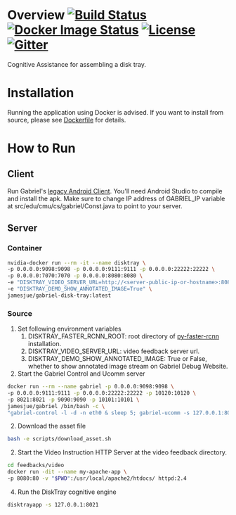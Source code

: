 # Overview [![Build Status][travis-image]][travis] [![Docker Image Status][docker-image]][docker] [![License][license-image]][license] [![Gitter][gitter-image]][gitter]
Cognitive Assistance for assembling a disk tray.

[docker-image]: https://img.shields.io/docker/build/jamesjue/gabriel-disk-tray.svg
[docker]: https://hub.docker.com/r/jamesjue/gabriel-disk-tray

[travis-image]: https://travis-ci.org/junjuew/gabriel-disk-tray.svg?branch=master
[travis]: http://travis-ci.org/junjuew/gabriel-disk-tray

[license-image]: http://img.shields.io/badge/license-Apache--2-blue.svg?style=flat
[license]: LICENSE

[gitter-image]: https://badges.gitter.im/Join%20Chat.svg
[gitter]: https://gitter.im/gabriel-disk-tray/LOBBY

# Installation
Running the application using Docker is advised. If you want to install from source, please see [Dockerfile](Dockerfile) for details.

# How to Run
## Client
Run Gabriel's [legacy Android Client](https://github.com/cmusatyalab/gabriel/tree/master/client/legacy-android-client). You'll need Android Studio to compile and install the apk.
Make sure to change IP address of GABRIEL_IP variable at src/edu/cmu/cs/gabriel/Const.java to point to your server.

## Server
### Container
```bash
nvidia-docker run --rm -it --name disktray \
-p 0.0.0.0:9098:9098 -p 0.0.0.0:9111:9111 -p 0.0.0.0:22222:22222 \
-p 0.0.0.0:7070:7070 -p 0.0.0.0:8080:8080 \
-e "DISKTRAY_VIDEO_SERVER_URL=http://<server-public-ip-or-hostname>:8080"  \
-e "DISKTRAY_DEMO_SHOW_ANNOTATED_IMAGE=True" \
jamesjue/gabriel-disk-tray:latest
```
### Source
  1. Set following environment variables
      1. DISKTRAY_FASTER_RCNN_ROOT: root directory of [py-faster-rcnn](https://github.com/rbgirshick/py-faster-rcnn) installation.
      2. DISKTRAY_VIDEO_SERVER_URL: video feedback server url.
      3. DISKTRAY_DEMO_SHOW_ANNOTATED_IMAGE: True or False, whether to show annotated image stream on Gabriel Debug Website.
  1. Start the Gabriel Control and Ucomm server
  ```bash
  docker run --rm --name gabriel -p 0.0.0.0:9098:9098 \
  -p 0.0.0.0:9111:9111 -p 0.0.0.0:22222:22222 -p 10120:10120 \
  -p 8021:8021 -p 9090:9090 -p 10101:10101 \
  jamesjue/gabriel /bin/bash -c \
  "gabriel-control -l -d -n eth0 & sleep 5; gabriel-ucomm -s 127.0.0.1:8021"
  ```
  2. Download the asset file
  ```bash
  bash -e scripts/download_asset.sh
  ```
  2. Start the Video Instruction HTTP Server at the video feedback directory.
  ```bash
  cd feedbacks/video
  docker run -dit --name my-apache-app \
  -p 8080:80 -v "$PWD":/usr/local/apache2/htdocs/ httpd:2.4
  ```
  4. Run the DiskTray cognitive engine
  ```bash
  disktrayapp -s 127.0.0.1:8021
  ```
